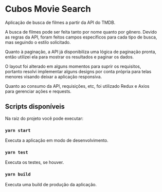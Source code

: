 # Cubos Movie Search

Aplicação de busca de filmes a partir da API do TMDB.

A busca de filmes pode ser feita tanto por nome quanto por gênero. Devido as regras da API, foram feitos campos específicos para cada tipo de busca, mas seguindo o estilo solicitado.

Quanto à paginação, a API já disponibiliza uma lógica de paginação pronta, então utilizei ela para mostrar os resultados e paginar os dados.

O layout foi alterado em alguns momentos para suprir os requisitos, portanto resolvi implementar alguns designs por conta própria para telas menores visando deixar a aplicação responsiva.

Quanto ao consumo da API, requisições, etc, foi utilizado Redux e Axios para gerenciar ações e requests.

## Scripts disponíveis

Na raiz do projeto você pode executar:

### `yarn start`

Executa a aplicação em modo de desenvolvimento.<br />

### `yarn test`

Executa os testes, se houver.

### `yarn build`

Executa uma build de produção da aplicação.
